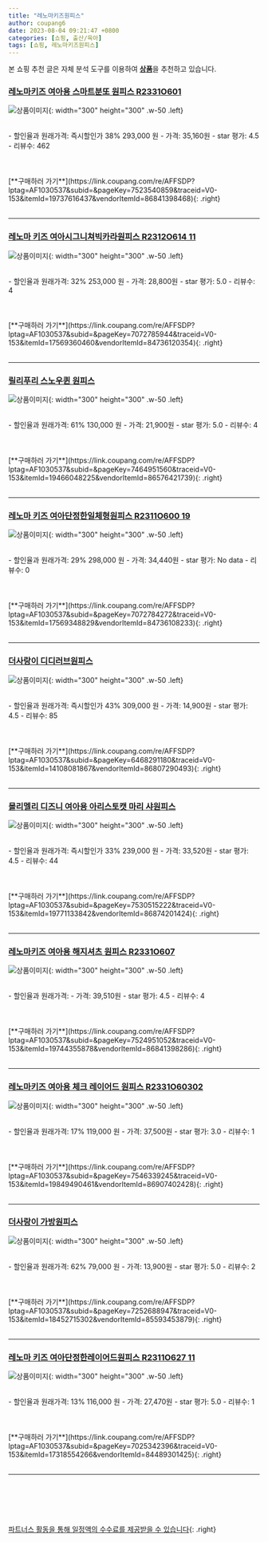```yaml
---
title: "레노마키즈원피스"
author: coupang6
date: 2023-08-04 09:21:47 +0800
categories: [쇼핑, 출산/육아]
tags: [쇼핑, 레노마키즈원피스]
---
```


본 쇼핑 추천 글은 자체 분석 도구를 이용하여 [**상품**](https://link.coupang.com/a/bao1ui)을 추천하고 있습니다.

### [레노마키즈 여아용 스마트분또 원피스 R2331O601](https://link.coupang.com/re/AFFSDP?lptag=AF1030537&subid=&pageKey=7523540859&traceid=V0-153&itemId=19737616437&vendorItemId=86841398468)

![상품이미지](https://thumbnail9.coupangcdn.com/thumbnails/remote/230x230ex/image/retail/images/2023/08/10/17/1/03507b06-fad2-4a73-9a50-da9c09982126.jpg){: width="300" height="300" .w-50 .left}


<br>
- 할인율과 원래가격: 즉시할인가 38%  293,000   원
- 가격: 35,160원
- star 평가: 4.5
- 리뷰수: 462
<br>
<br>
<br>
<br>
[**구매하러 가기**](https://link.coupang.com/re/AFFSDP?lptag=AF1030537&subid=&pageKey=7523540859&traceid=V0-153&itemId=19737616437&vendorItemId=86841398468){: .right}
<br>
<br>

---

### [레노마 키즈 여아시그니쳐빅카라원피스 R2312O614 11](https://link.coupang.com/re/AFFSDP?lptag=AF1030537&subid=&pageKey=7072785944&traceid=V0-153&itemId=17569360460&vendorItemId=84736120354)

![상품이미지](https://thumbnail8.coupangcdn.com/thumbnails/remote/230x230ex/image/vendor_inventory/e9cb/2183c7edc2b7c3ea519bdb43c4ca733709b3dff75763abce22dcd5033b3a.jpg){: width="300" height="300" .w-50 .left}


<br>
- 할인율과 원래가격: 32%  253,000   원
- 가격: 28,800원
- star 평가: 5.0
- 리뷰수: 4
<br>
<br>
<br>
<br>
[**구매하러 가기**](https://link.coupang.com/re/AFFSDP?lptag=AF1030537&subid=&pageKey=7072785944&traceid=V0-153&itemId=17569360460&vendorItemId=84736120354){: .right}
<br>
<br>

---

### [릴리푸리 스노우퀸 원피스](https://link.coupang.com/re/AFFSDP?lptag=AF1030537&subid=&pageKey=7464951560&traceid=V0-153&itemId=19466048225&vendorItemId=86576421739)

![상품이미지](https://thumbnail10.coupangcdn.com/thumbnails/remote/230x230ex/image/vendor_inventory/1e9f/6181cdf354ec3b6e975da84e170d7ce5c1646016ef7a09b0588637c365ab.jpg){: width="300" height="300" .w-50 .left}


<br>
- 할인율과 원래가격: 61%  130,000   원
- 가격: 21,900원
- star 평가: 5.0
- 리뷰수: 4
<br>
<br>
<br>
<br>
[**구매하러 가기**](https://link.coupang.com/re/AFFSDP?lptag=AF1030537&subid=&pageKey=7464951560&traceid=V0-153&itemId=19466048225&vendorItemId=86576421739){: .right}
<br>
<br>

---

### [레노마 키즈 여아단정한일체형원피스 R2311O600 19](https://link.coupang.com/re/AFFSDP?lptag=AF1030537&subid=&pageKey=7072784272&traceid=V0-153&itemId=17569348829&vendorItemId=84736108233)

![상품이미지](https://thumbnail10.coupangcdn.com/thumbnails/remote/230x230ex/image/vendor_inventory/1450/ba9ab2c559ff7bbf7ab08c2e20f823e9f799f3a403f165a860d277340cbf.jpg){: width="300" height="300" .w-50 .left}


<br>
- 할인율과 원래가격: 29%  298,000   원
- 가격: 34,440원
- star 평가: No data
- 리뷰수: 0
<br>
<br>
<br>
<br>
[**구매하러 가기**](https://link.coupang.com/re/AFFSDP?lptag=AF1030537&subid=&pageKey=7072784272&traceid=V0-153&itemId=17569348829&vendorItemId=84736108233){: .right}
<br>
<br>

---

### [더사랑이 디디러브원피스](https://link.coupang.com/re/AFFSDP?lptag=AF1030537&subid=&pageKey=6468291180&traceid=V0-153&itemId=14108081867&vendorItemId=86807290493)

![상품이미지](https://thumbnail7.coupangcdn.com/thumbnails/remote/230x230ex/image/vendor_inventory/240d/df9b841cb9788fe13f1d3f618ab5273b0fdaf0a6acb9b921f8e9e5c19e14.jpg){: width="300" height="300" .w-50 .left}


<br>
- 할인율과 원래가격: 즉시할인가 43%  309,000   원
- 가격: 14,900원
- star 평가: 4.5
- 리뷰수: 85
<br>
<br>
<br>
<br>
[**구매하러 가기**](https://link.coupang.com/re/AFFSDP?lptag=AF1030537&subid=&pageKey=6468291180&traceid=V0-153&itemId=14108081867&vendorItemId=86807290493){: .right}
<br>
<br>

---

### [몰리멜리 디즈니 여아용 아리스토캣 마리 샤원피스](https://link.coupang.com/re/AFFSDP?lptag=AF1030537&subid=&pageKey=7530515222&traceid=V0-153&itemId=19771133842&vendorItemId=86874201424)

![상품이미지](https://thumbnail10.coupangcdn.com/thumbnails/remote/230x230ex/image/vendor_inventory/94ae/a745dcd3b199a554b39122b06bee801026bf03a8f3c65b21f52c3e467c36.jpg){: width="300" height="300" .w-50 .left}


<br>
- 할인율과 원래가격: 즉시할인가 33%  239,000   원
- 가격: 33,520원
- star 평가: 4.5
- 리뷰수: 44
<br>
<br>
<br>
<br>
[**구매하러 가기**](https://link.coupang.com/re/AFFSDP?lptag=AF1030537&subid=&pageKey=7530515222&traceid=V0-153&itemId=19771133842&vendorItemId=86874201424){: .right}
<br>
<br>

---

### [레노마키즈 여아용 해지셔츠 원피스 R2331O607](https://link.coupang.com/re/AFFSDP?lptag=AF1030537&subid=&pageKey=7524951052&traceid=V0-153&itemId=19744355878&vendorItemId=86841398286)

![상품이미지](https://thumbnail7.coupangcdn.com/thumbnails/remote/230x230ex/image/retail/images/2023/08/10/17/8/33d44fc5-093c-42c6-8bc6-46e444ecdcc9.jpg){: width="300" height="300" .w-50 .left}


<br>
- 할인율과 원래가격: 
- 가격: 39,510원
- star 평가: 4.5
- 리뷰수: 4
<br>
<br>
<br>
<br>
[**구매하러 가기**](https://link.coupang.com/re/AFFSDP?lptag=AF1030537&subid=&pageKey=7524951052&traceid=V0-153&itemId=19744355878&vendorItemId=86841398286){: .right}
<br>
<br>

---

### [레노마키즈 여아용 체크 레이어드 원피스 R2331O60302](https://link.coupang.com/re/AFFSDP?lptag=AF1030537&subid=&pageKey=7546339245&traceid=V0-153&itemId=19849490461&vendorItemId=86907402428)

![상품이미지](https://thumbnail9.coupangcdn.com/thumbnails/remote/230x230ex/image/retail/images/2023/08/17/17/9/604fcdb4-4054-4816-bace-0905e8acc64e.jpg){: width="300" height="300" .w-50 .left}


<br>
- 할인율과 원래가격: 17%  119,000   원
- 가격: 37,500원
- star 평가: 3.0
- 리뷰수: 1
<br>
<br>
<br>
<br>
[**구매하러 가기**](https://link.coupang.com/re/AFFSDP?lptag=AF1030537&subid=&pageKey=7546339245&traceid=V0-153&itemId=19849490461&vendorItemId=86907402428){: .right}
<br>
<br>

---

### [더사랑이 가방원피스](https://link.coupang.com/re/AFFSDP?lptag=AF1030537&subid=&pageKey=7252688947&traceid=V0-153&itemId=18452715302&vendorItemId=85593453879)

![상품이미지](https://thumbnail9.coupangcdn.com/thumbnails/remote/230x230ex/image/vendor_inventory/4f9b/540a74929373211dbe580f4f371c02254e715462db35027dceac493011b3.jpg){: width="300" height="300" .w-50 .left}


<br>
- 할인율과 원래가격: 62%  79,000   원
- 가격: 13,900원
- star 평가: 5.0
- 리뷰수: 2
<br>
<br>
<br>
<br>
[**구매하러 가기**](https://link.coupang.com/re/AFFSDP?lptag=AF1030537&subid=&pageKey=7252688947&traceid=V0-153&itemId=18452715302&vendorItemId=85593453879){: .right}
<br>
<br>

---

### [레노마 키즈 여아단정한레이어드원피스 R2311O627 11](https://link.coupang.com/re/AFFSDP?lptag=AF1030537&subid=&pageKey=7025342396&traceid=V0-153&itemId=17318554266&vendorItemId=84489301425)

![상품이미지](https://thumbnail7.coupangcdn.com/thumbnails/remote/230x230ex/image/vendor_inventory/e161/6df76d0464adadccf5e1d16d15ee949ee64e697fb04a25ecf7826d33e807.jpg){: width="300" height="300" .w-50 .left}


<br>
- 할인율과 원래가격: 13%  116,000   원
- 가격: 27,470원
- star 평가: 5.0
- 리뷰수: 1
<br>
<br>
<br>
<br>
[**구매하러 가기**](https://link.coupang.com/re/AFFSDP?lptag=AF1030537&subid=&pageKey=7025342396&traceid=V0-153&itemId=17318554266&vendorItemId=84489301425){: .right}
<br>
<br>

---
<br><br><br><br><br> [파트너스 활동을 통해 일정액의 수수료를 제공받을 수 있습니다](https://link.coupang.com/a/bao1ui){: .right}